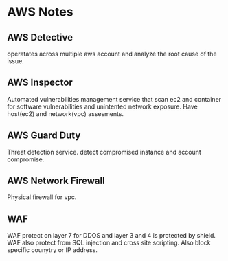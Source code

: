 # AWS Notes

## AWS Detective
operatates across multiple aws account and analyze the root cause of the issue.

## AWS Inspector
Automated vulnerabilities management service that scan ec2 and container for software vulnerabilities and unintented network exposure.
Have host(ec2) and network(vpc) assesments.

## AWS Guard Duty
Threat detection service. detect compromised instance and account compromise.

## AWS Network Firewall
Physical firewall for vpc.

## WAF
WAF protect on layer 7 for DDOS and layer  3 and 4 is protected by shield. 
WAF also protect from SQL injection and cross site scripting.
Also block specific counytry or IP address.